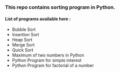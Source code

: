 ### This repo contains sorting program in Python.
#### List of programs available here :
 - Bubble Sort
 - Insertion Sort
 - Heap Sort
 - Merge Sort
 - Quick Sort
 - Maximum of two numbers in Python
 - Python Program for simple interest
 - Python Program for factorial of a number
 

